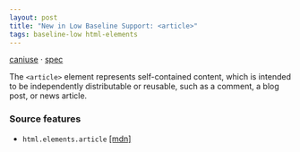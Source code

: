 ```yaml
---
layout: post
title: "New in Low Baseline Support: <article>"
tags: baseline-low html-elements
---
```


[caniuse](https://caniuse.com/?search=article) · [spec](https://html.spec.whatwg.org/multipage/sections.html#the-article-element)

The `<article>` element represents self-contained content, which is intended to be independently distributable or reusable, such as a comment, a blog post, or news article.

### Source features

- ``html.elements.article`` [[mdn]](https://https://developer.mozilla.org/en-US/search?q=html.elements.article)

